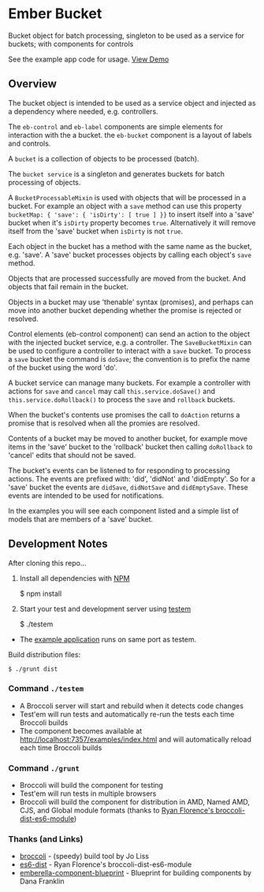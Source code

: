 # Ember Bucket

Bucket object for batch processing, singleton to be used as a service for buckets; with components for controls

See the example app code for usage. [View Demo](http://pixelhandler.github.io/ember-bucket/)

## Overview

The bucket object is intended to be used as a service object and injected as a dependency where needed, e.g. controllers.

The `eb-control` and `eb-label` components are simple elements for interaction with the a bucket. the `eb-bucket` component is a layout of labels and controls.

A `bucket` is a collection of objects to be processed (batch).

The `bucket service` is a singleton and generates buckets for batch processing of objects.

A `BucketProcessableMixin` is used with objects that will be processed in a bucket. For example an object with a `save` method can use this property `bucketMap: { 'save': { 'isDirty': [ true ] }}` to insert itself into a 'save' bucket when it's `isDirty` property becomes `true`. Alternatively it will remove itself from the 'save' bucket when `isDirty` is not `true`.

Each object in the bucket has a method with the same name as the bucket, e.g. 'save'. A 'save' bucket processes objects by calling each object's `save` method.

Objects that are processed successfully are moved from the bucket. And objects that fail remain in the bucket.

Objects in a bucket may use 'thenable' syntax (promises), and perhaps can move into another bucket depending whether the promise is rejected or resolved.

Control elements (eb-control component) can send an action to the object with the injected bucket service, e.g. a controller. The `SaveBucketMixin` can be used to configure a controller to interact with a `save` bucket. To process a `save` bucket the command is `doSave`; the convention is to prefix the name of the bucket using the word 'do'.

A bucket service can manage many buckets. For example a controller with actions for `save` and `cancel` may call `this.service.doSave()` and `this.service.doRollback()` to process the `save` and `rollback` buckets.

When the bucket's contents use promises the call to `doAction` returns a promise that is resolved when all the promies are resolved.

Contents of a bucket may be moved to another bucket, for example move items in the 'save' bucket to the 'rollback' bucket then calling `doRollback` to 'cancel' edits that should not be saved.

The bucket's events can be listened to for responding to processing actions. The events are prefixed with: 'did', 'didNot' and 'didEmpty'. So for a 'save' bucket the events are `didSave`, `didNotSave` and `didEmptySave`. These events are intended to be used for notifications.

In the examples you will see each component listed and a simple list of models that are members of a 'save' bucket.

## Development Notes

After cloning this repo...

1) Install all dependencies with [NPM]

    $ npm install

2) Start your test and development server using [testem]

    $ ./testem

* The [example application][example] runs on same port as testem.

Build distribution files:

    $ ./grunt dist


### Command `./testem`

* A Broccoli server will start and rebuild when it detects code changes
* Test'em will run tests and automatically re-run the tests each time Broccoli builds
* The component becomes available at <http://localhost:7357/examples/index.html> and will automatically reload each time Broccoli builds

### Command `./grunt`

* Broccoli will build the component for testing
* Test'em will run tests in multiple browsers
* Broccoli will build the component for distribution in AMD, Named AMD, CJS, and Global module formats (thanks to [Ryan Florence's broccoli-dist-es6-module][es6-dist])

### Thanks (and Links)

* [broccoli] - (speedy) build tool by Jo Liss
* [es6-dist] - Ryan Florence's broccoli-dist-es6-module
* [emberella-component-blueprint] - Blueprint for building components by Dana Franklin

[emberella-component-blueprint]: https://github.com/realityendshere/emberella-component-blueprint "blueprint"
[emberella]: https://github.com/realityendshere/emberella "Emberella"
[example]: http://localhost:7357/examples/index.html "Example Components and App"
[es6-dist]: https://github.com/rpflorence/broccoli-dist-es6-module "broccoli-dist-es6-module"
[broccoli]: https://github.com/joliss/broccoli "Broccoli"
[testem]: https://github.com/airportyh/testem "Test'em 'Scripts!"
[NPM]: https://www.npmjs.org "NPM"
